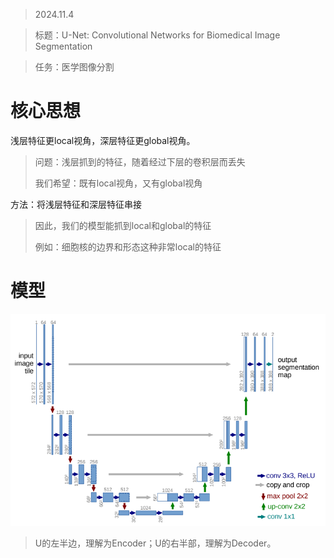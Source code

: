 > 2024.11.4

> 标题：U-Net: Convolutional Networks for Biomedical Image Segmentation

> 任务：医学图像分割
>



# 核心思想

浅层特征更local视角，深层特征更global视角。

> 问题：浅层抓到的特征，随着经过下层的卷积层而丢失
>
> 我们希望：既有local视角，又有global视角

方法：将浅层特征和深层特征串接

> 因此，我们的模型能抓到local和global的特征
>
> 例如：细胞核的边界和形态这种非常local的特征



# 模型

![image-20241104193844120](U-Net.assets/image-20241104193844120.png) 

> U的左半边，理解为Encoder；U的右半部，理解为Decoder。